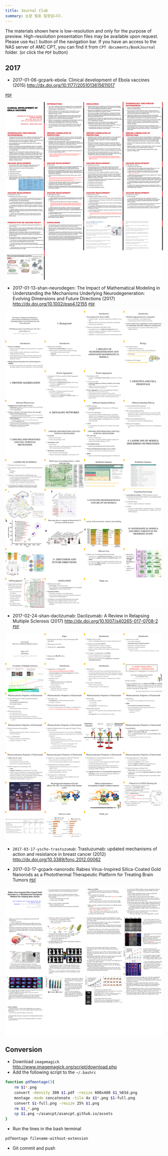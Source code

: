 ```yaml
---
title: Journal Club
summary: 논문 발표 일정입니다.
---
```


The materials shown here is low-resolution and only for the purpose of preview. 
High-resolution presentation files may be available upon request. Please use `Mail` button of the navigation bar.
If you have an access to the NAS server of AMC CPT, you can find it from `CPT documents/BookJournal` folder. (or click the `PDF` button)

## 2017

- 2017-01-06-gcpark-ebola: Clinical development of Ebola vaccines (2015) <http://dx.doi.org/10.1177/2051013615611017>

<i class="fa fa-file-pdf-o"></i>

[`PDF`](ftp://172.21.61.202/cpt%20documents/BookJournal/2017/Journal/2017-01-06-gcpark-ebola/2017-01-06-gcpark-ebola.pdf)

<i class="fa fa-camera-retro"></i>

![](/assets/2017-01-06-gcpark-ebola.png)

- 2017-01-13-shan-neurodegen: The Impact of Mathematical Modeling in Understanding the Mechanisms Underlying Neurodegeneration: Evolving Dimensions and Future Directions (2017) <http://dx.doi.org/10.1002/psp4.12155>
[`PDF`](ftp://172.21.61.202/cpt%20documents/BookJournal/2017/Journal/2017-01-13-shan-neurodegen/2017-01-13-shan-neurodegen.pdf)

![](/assets/2017-01-13-shan-neurodegen.png)

- 2017-02-24-shan-daclizumab: Daclizumab: A Review in Relapsing Multiple Sclerosis (2017) <http://dx.doi.org/10.1007/s40265-017-0708-2>
[`PDF`](ftp://172.21.61.202/cpt%20documents/BookJournal/2017/Journal/2017-02-24-shan-daclizumab/2017-02-24-shan-daclizumab.pdf)

![](/assets/2017-02-24-shan-daclizumab.png)

- `2017-03-17-yscho-trastuzumab`: Trastuzumab: updated mechanisms of action and resistance in breast cancer (2012) <http://dx.doi.org/10.3389/fonc.2012.00062>

- 2017-03-17-gcpark-nanorods: Rabies Virus-Inspired Silica-Coated Gold Nanorods as a Photothermal Therapeutic Platform for Treating Brain Tumors
[`PDF`](ftp://172.21.61.202/cpt%20documents/BookJournal/2017/Journal/2017-03-17-gcpark-nanorods/2017-03-17-gcpark-nanorods.pdf)

![](/assets/2017-03-17-gcpark-nanorods.png)

## Conversion

- Download `imagemagick` <http://www.imagemagick.org/script/download.php>
- Add the following script to the `~/.bashrc`

```bash
function pdfmontage(){
    rm $1*.png
    convert -density 300 $1.pdf -resize 600x480 $1_%03d.png
    montage -mode concatenate -tile 4x $1*.png $1-full.png
    convert $1-full.png -resize 25% $1.png
    rm $1_*.png
    cp $1.png ~/asancpt/asancpt.github.io/assets
}
```

- Run the lines in the bash terminal

```bash
pdfmontage filename-without-extension
```

- Git commit and push
